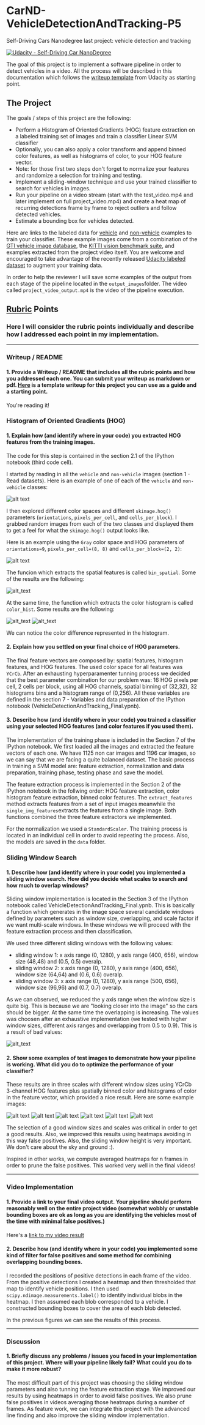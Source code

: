 # CarND-VehicleDetectionAndTracking-P5
Self-Driving Cars Nanodegree last project: vehicle detection and tracking

[![Udacity - Self-Driving Car NanoDegree](https://s3.amazonaws.com/udacity-sdc/github/shield-carnd.svg)](http://www.udacity.com/drive)

The goal of this project is to implement a software pipeline in order to detect vehicles in a video. All the process will be described in this documentation which follows the [writeup template](https://github.com/udacity/CarND-Vehicle-Detection/blob/master/writeup_template.md) from Udacity as starting point.

[//]: # (Image References)
[image1]: ./output_images/color_spaces_features.png
[image2]: ./output_images/combined_features.png
[image3]: ./output_images/dataset_examples.png
[image4]: ./output_images/bad_pipeline_res.png
[image5]: ./output_images/final_pipeline_test1.png
[image6]: ./output_images/final_pipeline_test2.png
[image7]: ./output_images/final_pipeline_test3.png
[image8]: ./output_images/final_pipeline_test4.png
[image9]: ./output_images/final_pipeline_test5.png
[image10]: ./output_images/final_pipeline_test6.png
[image11]: ./output_images/hist_feat.png
[image12]: ./output_images/histogram_feature1.png
[image13]: ./output_images/histogram_feature2.png
[image14]: ./output_images/hog_features.png
[video1]: ./project_video_output.mp4
[video2]: ./test_video_output.mp4


The Project
---

The goals / steps of this project are the following:

* Perform a Histogram of Oriented Gradients (HOG) feature extraction on a labeled training set of images and train a classifier Linear SVM classifier
* Optionally, you can also apply a color transform and append binned color features, as well as histograms of color, to your HOG feature vector. 
* Note: for those first two steps don't forget to normalize your features and randomize a selection for training and testing.
* Implement a sliding-window technique and use your trained classifier to search for vehicles in images.
* Run your pipeline on a video stream (start with the test_video.mp4 and later implement on full project_video.mp4) and create a heat map of recurring detections frame by frame to reject outliers and follow detected vehicles.
* Estimate a bounding box for vehicles detected.

Here are links to the labeled data for [vehicle](https://s3.amazonaws.com/udacity-sdc/Vehicle_Tracking/vehicles.zip) and [non-vehicle](https://s3.amazonaws.com/udacity-sdc/Vehicle_Tracking/non-vehicles.zip) examples to train your classifier.  These example images come from a combination of the [GTI vehicle image database](http://www.gti.ssr.upm.es/data/Vehicle_database.html), the [KITTI vision benchmark suite](http://www.cvlibs.net/datasets/kitti/), and examples extracted from the project video itself.   You are welcome and encouraged to take advantage of the recently released [Udacity labeled dataset](https://github.com/udacity/self-driving-car/tree/master/annotations) to augment your training data.  

In order to help the reviewer I will save some examples of the output from each stage of the pipeline located in the `output_images`folder. The video called `project_video_output.mp4` is the video of the pipeline execution.


## [Rubric](https://review.udacity.com/#!/rubrics/513/view) Points
### Here I will consider the rubric points individually and describe how I addressed each point in my implementation.  

---
### Writeup / README

#### 1. Provide a Writeup / README that includes all the rubric points and how you addressed each one.  You can submit your writeup as markdown or pdf.  [Here](https://github.com/udacity/CarND-Vehicle-Detection/blob/master/writeup_template.md) is a template writeup for this project you can use as a guide and a starting point.  

You're reading it!

### Histogram of Oriented Gradients (HOG)

#### 1. Explain how (and identify where in your code) you extracted HOG features from the training images.

The code for this step is contained in the section 2.1 of the IPython notebook (third code cell).  

I started by reading in all the `vehicle` and `non-vehicle` images (section 1 - Read datasets).  Here is an example of one of each of the `vehicle` and `non-vehicle` classes:

![alt text][image3]

I then explored different color spaces and different `skimage.hog()` parameters (`orientations`, `pixels_per_cell`, and `cells_per_block`).  I grabbed random images from each of the two classes and displayed them to get a feel for what the `skimage.hog()` output looks like.

Here is an example using the `Gray` color space and HOG parameters of `orientations=9`, `pixels_per_cell=(8, 8)` and `cells_per_block=(2, 2)`:


![alt text][image14]

The funcion which extracts the spatial features is called `bin_spatial`. Some of the results are the following:

![alt_text][image1]

At the same time, the function which extracts the color histogram is called `color_hist`. Some results are the following:

![alt_text][image12]
![alt_text][image13]

We can notice the color difference represented in the histogram.


#### 2. Explain how you settled on your final choice of HOG parameters.

The final feature vectors are composed by: spatial features, histogram features, and HOG features. The used color space for all features was `YCrCb`. After an exhausting hyperparamenter tunning process we decided that the best parameter combination for our problem was: 16 HOG pixels per cell, 2 cells per block, using all HOG channels, spatial binning of (32,32), 32 histograms bins and a histogram range of (0,256). All these variables are defined in the section 7 - Variables and data preparation of the IPython notebook (VehicleDetectionAndTracking_Final.ypnb).


#### 3. Describe how (and identify where in your code) you trained a classifier using your selected HOG features (and color features if you used them).

The implementation of the training phase is included in the Section 7 of the IPython notebook. We first loaded all the images and extracted the feature vectors of each one. We have 1125 non car images and 1196 car images, so we can say that we are facing a quite balanced dataset. The basic process in training a SVM model are: feature extraction, normalization and data preparation, training phase, testing phase and save the model. 

The feature extraction process is implemented in the Section 2 of the IPython notebook in the follwing order: HOG feature extraction, color histogram feature extraction, binned color features. The `extract_features` method extracts features from a set of input images meanwhile the `single_img_features`extracts the features from a single image. Both functions combined the three feature extractors we implemented. 

For the normalization we used a `StandardScaler`. The training process is located in an individual cell in order to avoid repeating the process. Also, the models are saved in the `data` folder.

### Sliding Window Search

#### 1. Describe how (and identify where in your code) you implemented a sliding window search.  How did you decide what scales to search and how much to overlap windows?

Sliding window implementation is located in the Section 3 of the IPython notebook called VehicleDetectionAndTracking_Final.ypnb. This is basically a function which generates in the image space several candidate windows defined by parameters such as window size, overlapping, and scale factor if we want multi-scale windows. In these windows we will proceed with the feature extraction process and then classification.

We used three different sliding windows with the following values:
* sliding window 1: x axis range (0, 1280), y axis range (400, 656), window size (48,48) and (0.5, 0.5) overalp.
* sliding window 2: x axis range (0, 1280), y axis range (400, 656), window size (64,64) and (0.6, 0.6) overalp.
* sliding window 3: x axis range (0, 1280), y axis range (500, 656), window size (96,96) and (0.7, 0.7) overalp.

As we can observed, we reduced the y axis range when the window size is quite big. This is because we are "looking closer into the image" so the cars should be bigger. At the same time the overlapping is increasing. The values was choosen after an exhaustive implementation (we tested with higher window sizes, different axis ranges and overlapping from 0.5 to 0.9). This is a result of bad values:

![alt_text][image4]


#### 2. Show some examples of test images to demonstrate how your pipeline is working.  What did you do to optimize the performance of your classifier?

These results are in three scales with different window sizes using YCrCb 3-channel HOG features plus spatially binned color and histograms of color in the feature vector, which provided a nice result.
Here are some example images:

![alt text][image5]
![alt text][image6]
![alt text][image7]
![alt text][image8]
![alt text][image9]
![alt text][image10]

The selection of a good window sizes and scales was critical in order to get a good results. Also, we improved this results using heatmaps avoiding in this way false positives. Also, the sliding window height is very important. We don't care about the sky and ground :).

Inspired in other works, we compute averaged heatmaps for n frames in order to prune the false positives. This worked very well in the final videos!

---

### Video Implementation

#### 1. Provide a link to your final video output.  Your pipeline should perform reasonably well on the entire project video (somewhat wobbly or unstable bounding boxes are ok as long as you are identifying the vehicles most of the time with minimal false positives.)
Here's a [link to my video result](./project_video_output.mp4)


#### 2. Describe how (and identify where in your code) you implemented some kind of filter for false positives and some method for combining overlapping bounding boxes.

I recorded the positions of positive detections in each frame of the video.  From the positive detections I created a heatmap and then thresholded that map to identify vehicle positions.  I then used `scipy.ndimage.measurements.label()` to identify individual blobs in the heatmap.  I then assumed each blob corresponded to a vehicle.  I constructed bounding boxes to cover the area of each blob detected.  

In the previous figures we can see the results of this process.


---

### Discussion

#### 1. Briefly discuss any problems / issues you faced in your implementation of this project.  Where will your pipeline likely fail?  What could you do to make it more robust?

The most difficult part of this project was choosing the sliding window parameters and also tunning the feature extraction stage. We improved our results by using heatmaps in order to avoid false positives. We also prune false positives in videos averaging those heatmaps during a number of frames. As feature work, we can integrate this project with the advanced line finding and also improve the sliding window implementation.
